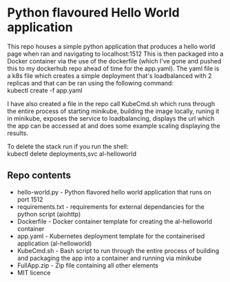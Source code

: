 # Python flavoured Hello World application

This repo houses a simple python application that produces a hello world page when ran and navigating to localhost:1512
This is then packaged into a Docker container via the use of the dockerfile (which I've gone and pushed this to my dockerhub repo ahead of time for the app.yaml).
The yaml file is a k8s file which creates a simple deployment that's loadbalanced with 2 replicas and that can be ran using the following command:  
kubectl create -f app.yaml

I have also created a file in the repo call KubeCmd.sh which runs through the entire process of starting minikube, building the image locally, runing it in minikube, exposes the service to loadbalancing, displays the url which the app can be accessed at and does some example scaling displaying the results.

To delete the stack run if you run the shell:  
kubectl delete deployments,svc al-helloworld

## Repo contents
- hello-world.py - Python flavored hello world application that runs on port 1512
- requirements.txt - requirements for external dependancies for the python script (aiohttp)
- Dockerfile - Docker container template for creating the al-helloworld container
- app.yaml - Kubernetes deployment template for the containerised application (al-helloworld)
- KubeCmd.sh - Bash script to run through the entire process of building and packaging the app into a container and running via minikube
- FullApp.zip - Zip file containing all other elements
- MIT licence